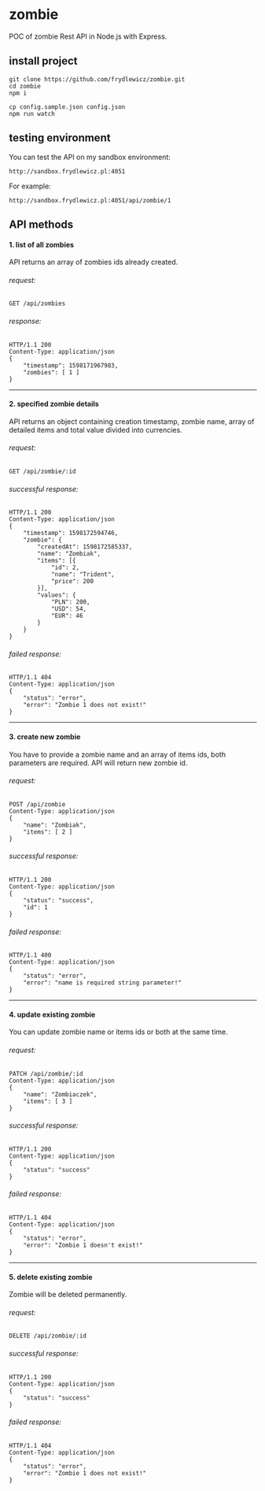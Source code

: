 # zombie
POC of zombie Rest API in Node.js with Express.

## install project

```
git clone https://github.com/frydlewicz/zombie.git
cd zombie
npm i

cp config.sample.json config.json
npm run watch
```

## testing environment

You can test the API on my sandbox environment:
```
http://sandbox.frydlewicz.pl:4051
```

For example:
```
http://sandbox.frydlewicz.pl:4051/api/zombie/1
```

## API methods

#### 1. list of all zombies

API returns an array of zombies ids already created.

###### request:
```
GET /api/zombies
```

###### response:
```
HTTP/1.1 200
Content-Type: application/json
{
    "timestamp": 1598171967983,
    "zombies": [ 1 ]
}
```
___

#### 2. specified zombie details
API returns an object containing creation timestamp, zombie name, array of detailed items and total value divided into currencies.

###### request:
```
GET /api/zombie/:id
```

###### successful response:
```
HTTP/1.1 200
Content-Type: application/json
{
    "timestamp": 1598172594746,
    "zombie": {
        "createdAt": 1598172585337,
        "name": "Zombiak",
        "items": [{
            "id": 2,
            "name": "Trident",
            "price": 200
        }],
        "values": {
            "PLN": 200,
            "USD": 54,
            "EUR": 46
        }
    }
}
```

###### failed  response:
```
HTTP/1.1 404
Content-Type: application/json
{
    "status": "error",
    "error": "Zombie 1 does not exist!"
}
```
___

#### 3. create new zombie
You have to provide a zombie name and an array of items ids, both parameters are required. API will return new zombie id.

###### request:
```
POST /api/zombie
Content-Type: application/json
{
    "name": "Zombiak",
    "items": [ 2 ]
}
```

###### successful response:
```
HTTP/1.1 200
Content-Type: application/json
{
    "status": "success",
    "id": 1
}
```

###### failed  response:
```
HTTP/1.1 400
Content-Type: application/json
{
    "status": "error",
    "error": "name is required string parameter!"
}
```
___

#### 4. update existing zombie
You can update zombie name or items ids or both at the same time.

###### request:
```
PATCH /api/zombie/:id
Content-Type: application/json
{
    "name": "Zombiaczek",
    "items": [ 3 ]
}
```

###### successful response:
```
HTTP/1.1 200
Content-Type: application/json
{
    "status": "success"
}
```

###### failed  response:
```
HTTP/1.1 404
Content-Type: application/json
{
    "status": "error",
    "error": "Zombie 1 doesn't exist!"
}
```
___

#### 5. delete existing zombie
Zombie will be deleted permanently.

###### request:
```
DELETE /api/zombie/:id
```

###### successful response:
```
HTTP/1.1 200
Content-Type: application/json
{
    "status": "success"
}
```

###### failed  response:
```
HTTP/1.1 404
Content-Type: application/json
{
    "status": "error",
    "error": "Zombie 1 does not exist!"
}
```
